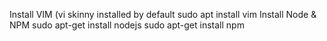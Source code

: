 Install VIM (vi skinny installed by default
  sudo apt install vim
Install Node & NPM
  sudo apt-get install nodejs
  sudo apt-get install npm
